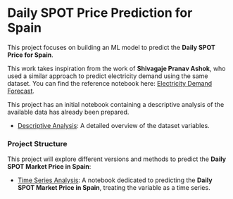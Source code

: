 # Daily SPOT Price Prediction for Spain

This project focuses on building an ML model to predict the **Daily SPOT Price for Spain**.

This work takes inspiration from the work of **Shivagaje Pranav Ashok**, who used a similar approach to predict electricity demand using the same dataset. You can find the reference notebook here: [Electricity Demand Forecast](https://www.kaggle.com/code/shivagajepranav111a/daily-electricity-demand-forecast-machine-learning/notebook#Model-Building).

This project has an initial notebook containing a descriptive analysis of the available data has already been prepared.

- [Descriptive Analysis](https://github.com/MPeredaPerea/Machine_learning_projects/blob/main/Energy_sector/Spain_SPOT_price_ML/Analisis%20descriptivo.ipynb): A detailed overview of the dataset variables.

### Project Structure
This project will explore different versions and methods to predict the **Daily SPOT Market Price in Spain**:

- [Time Series Analysis](https://github.com/MPeredaPerea/Machine_learning_projects/blob/main/Energy_sector/Spain_SPOT_price_ML/ML_serie_temporal/ML_serie_temporal.ipynb): A notebook dedicated to predicting the **Daily SPOT Market Price in Spain**, treating the variable as a time series.
